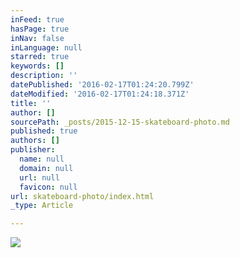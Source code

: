 ```yaml
---
inFeed: true
hasPage: true
inNav: false
inLanguage: null
starred: true
keywords: []
description: ''
datePublished: '2016-02-17T01:24:20.799Z'
dateModified: '2016-02-17T01:24:18.371Z'
title: ''
author: []
sourcePath: _posts/2015-12-15-skateboard-photo.md
published: true
authors: []
publisher:
  name: null
  domain: null
  url: null
  favicon: null
url: skateboard-photo/index.html
_type: Article

---
```

![](https://s3-us-west-2.amazonaws.com/the-grid-img/p/e7bc2c257824f9a5d7aad7207ed04fda38f62a84.jpg)